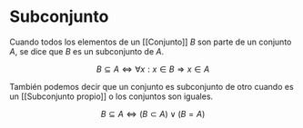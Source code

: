# Subconjunto

Cuando todos los elementos de un [[Conjunto]] $B$ son parte de un conjunto $A$, se dice que $B$ es un subconjunto de $A$.

$$
B \subseteq A
\Leftrightarrow
\forall x: x \in B \Rightarrow x \in A
$$

También podemos decir que un conjunto es subconjunto de otro cuando es un [[Subconjunto propio]] o los conjuntos son iguales.

$$
B \subseteq A
\Leftrightarrow
(B \subset A) \lor (B = A)
$$
